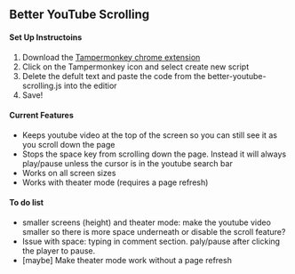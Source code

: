 ## Better YouTube Scrolling

#### Set Up Instructoins
1. Download the [Tampermonkey chrome extension](https://chrome.google.com/webstore/detail/tampermonkey/dhdgffkkebhmkfjojejmpbldmpobfkfo)
2. Click on the Tampermonkey icon and select create new script
3. Delete the defult text and paste the code from the better-youtube-scrolling.js into the editior
4. Save!

#### Current Features
* Keeps youtube video at the top of the screen so you can still see it as you scroll down the page
* Stops the space key from scrolling down the page. Instead it will always play/pause unless the cursor is in the youtube search bar
* Works on all screen sizes
* Works with theater mode (requires a page refresh)

#### To do list
* smaller screens (height) and theater mode: make the youtube video smaller so there is more space underneath or disable the scroll feature?
* Issue with space: typing in comment section. paly/pause after clicking the player to pause.
* [maybe] Make theater mode work without a page refresh